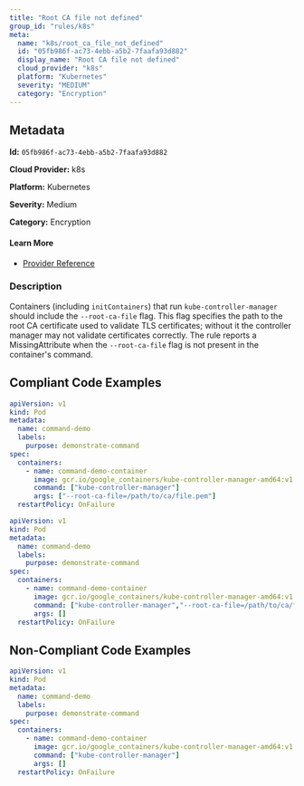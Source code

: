 ```yaml
---
title: "Root CA file not defined"
group_id: "rules/k8s"
meta:
  name: "k8s/root_ca_file_not_defined"
  id: "05fb986f-ac73-4ebb-a5b2-7faafa93d882"
  display_name: "Root CA file not defined"
  cloud_provider: "k8s"
  platform: "Kubernetes"
  severity: "MEDIUM"
  category: "Encryption"
---
```

## Metadata

**Id:** `05fb986f-ac73-4ebb-a5b2-7faafa93d882`

**Cloud Provider:** k8s

**Platform:** Kubernetes

**Severity:** Medium

**Category:** Encryption

#### Learn More

 - [Provider Reference](https://kubernetes.io/docs/reference/command-line-tools-reference/kube-controller-manager/)

### Description

 Containers (including `initContainers`) that run `kube-controller-manager` should include the `--root-ca-file` flag. This flag specifies the path to the root CA certificate used to validate TLS certificates; without it the controller manager may not validate certificates correctly. The rule reports a MissingAttribute when the `--root-ca-file` flag is not present in the container's command.


## Compliant Code Examples
```yaml
apiVersion: v1
kind: Pod
metadata:
  name: command-demo
  labels:
    purpose: demonstrate-command
spec:
  containers:
    - name: command-demo-container
      image: gcr.io/google_containers/kube-controller-manager-amd64:v1.6.0
      command: ["kube-controller-manager"]
      args: ["--root-ca-file=/path/to/ca/file.pem"]
  restartPolicy: OnFailure

```

```yaml
apiVersion: v1
kind: Pod
metadata:
  name: command-demo
  labels:
    purpose: demonstrate-command
spec:
  containers:
    - name: command-demo-container
      image: gcr.io/google_containers/kube-controller-manager-amd64:v1.6.0
      command: ["kube-controller-manager","--root-ca-file=/path/to/ca/file.pem"]
      args: []
  restartPolicy: OnFailure

```
## Non-Compliant Code Examples
```yaml
apiVersion: v1
kind: Pod
metadata:
  name: command-demo
  labels:
    purpose: demonstrate-command
spec:
  containers:
    - name: command-demo-container
      image: gcr.io/google_containers/kube-controller-manager-amd64:v1.6.0
      command: ["kube-controller-manager"]
      args: []
  restartPolicy: OnFailure

```